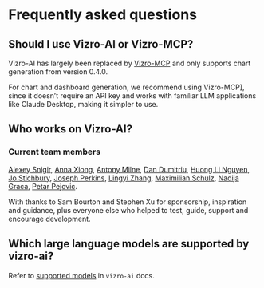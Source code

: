 # Frequently asked questions

## Should I use Vizro-AI or Vizro-MCP?

Vizro-AI has largely been replaced by [Vizro-MCP](https://vizro.readthedocs.io/projects/vizro-mcp/) and only supports chart generation from version 0.4.0.

For chart and dashboard generation, we recommend using Vizro-MCP\], since it doesn’t require an API key and works with familiar LLM applications like Claude Desktop, making it simpler to use.

## Who works on Vizro-AI?

### Current team members

[Alexey Snigir](https://github.com/l0uden), [Anna Xiong](https://github.com/Anna-Xiong), [Antony Milne](https://github.com/antonymilne), [Dan Dumitriu](https://github.com/dandumitriu1), [Huong Li Nguyen](https://github.com/huong-li-nguyen), [Jo Stichbury](https://github.com/stichbury), [Joseph Perkins](https://github.com/Joseph-Perkins), [Lingyi Zhang](https://github.com/lingyielia), [Maximilian Schulz](https://github.com/maxschulz-COL), [Nadija Graca](https://github.com/nadijagraca), [Petar Pejovic](https://github.com/petar-qb).

With thanks to Sam Bourton and Stephen Xu for sponsorship, inspiration and guidance, plus everyone else who helped to test, guide, support and encourage development.

## Which large language models are supported by vizro-ai?

Refer to [supported models](../user-guides/customize-vizro-ai.md#supported-models) in `vizro-ai` docs.
